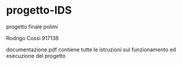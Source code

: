# progetto-IDS
progetto finale polimi

Rodrigo Cossi 917138

documentazione.pdf contiene tutte le istruzioni sul funzionamento ed esecuzione del progetto

